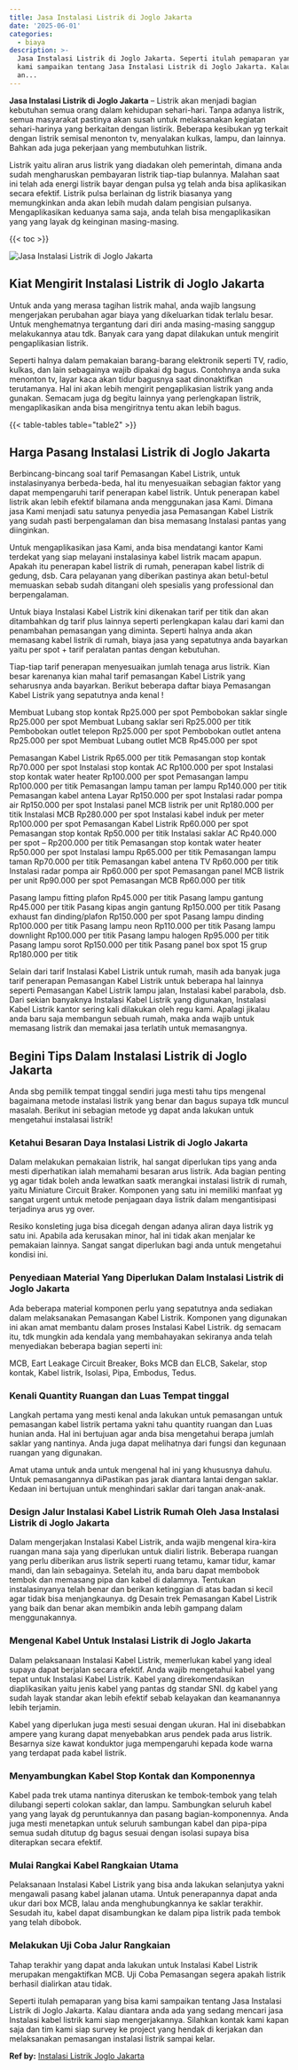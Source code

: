 ```yaml
---
title: Jasa Instalasi Listrik di Joglo Jakarta
date: '2025-06-01'
categories:
  - biaya
description: >-
  Jasa Instalasi Listrik di Joglo Jakarta. Seperti itulah pemaparan yang bisa
  kami sampaikan tentang Jasa Instalasi Listrik di Joglo Jakarta. Kalau diantara
  an...
---
```


**Jasa Instalasi Listrik di Joglo Jakarta** – Listrik akan menjadi bagian kebutuhan semua orang dalam kehidupan sehari-hari. Tanpa adanya listrik, semua masyarakat pastinya akan susah untuk melaksanakan kegiatan sehari-harinya yang berkaitan dengan listirik. Beberapa kesibukan yg terkait dengan listrik semisal menonton tv, menyalakan kulkas, lampu, dan lainnya. Bahkan ada juga pekerjaan yang membutuhkan listrik.

Listrik yaitu aliran arus listrik yang diadakan oleh pemerintah, dimana anda sudah mengharuskan pembayaran listrik tiap-tiap bulannya. Malahan saat ini telah ada energi listrik bayar dengan pulsa yg telah anda bisa aplikasikan secara efektif. Listrik pulsa berlainan dg listrik biasanya yang memungkinkan anda akan lebih mudah dalam pengisian pulsanya. Mengaplikasikan keduanya sama saja, anda telah bisa mengaplikasikan yang yang layak dg keinginan masing-masing.

{{< toc >}}

![Jasa Instalasi Listrik di Joglo Jakarta](/images/instalasi-listrik-murah43.png)

## Kiat Mengirit Instalasi Listrik di Joglo Jakarta

Untuk anda yang merasa tagihan listrik mahal, anda wajib langsung mengerjakan perubahan agar biaya yang dikeluarkan tidak terlalu besar. Untuk menghematnya tergantung dari diri anda masing-masing sanggup melakukannya atau tdk. Banyak cara yang dapat dilakukan untuk mengirit pengaplikasian listrik.

Seperti halnya dalam pemakaian barang-barang elektronik seperti TV, radio, kulkas, dan lain sebagainya wajib dipakai dg bagus. Contohnya anda suka menonton tv, layar kaca akan tidur bagusnya saat dinonaktifkan terutamanya. Hal ini akan lebih mengirit pengaplikasian listrik yang anda gunakan. Semacam juga dg begitu lainnya yang perlengkapan listrik, mengaplikasikan anda bisa mengiritnya tentu akan lebih bagus.

{{< table-tables table="table2" >}}

## Harga Pasang Instalasi Listrik di Joglo Jakarta

Berbincang-bincang soal tarif Pemasangan Kabel Listrik, untuk instalasinyanya berbeda-beda, hal itu menyesuaikan sebagian faktor yang dapat mempengaruhi tarif penerapan kabel listrik. Untuk penerapan kabel listrik akan lebih efektif bilamana anda menggunakan jasa Kami. Dimana jasa Kami menjadi satu satunya penyedia jasa Pemasangan Kabel Listrik yang sudah pasti berpengalaman dan bisa memasang Instalasi pantas yang diinginkan.

Untuk mengaplikasikan jasa Kami, anda bisa mendatangi kantor Kami terdekat yang siap melayani instalasinya kabel listrik macam apapun. Apakah itu penerapan kabel listrik di rumah, penerapan kabel listrik di gedung, dsb. Cara pelayanan yang diberikan pastinya akan betul-betul memuaskan sebab sudah ditangani oleh spesialis yang professional dan berpengalaman.

Untuk biaya Instalasi Kabel Listrik kini dikenakan tarif per titik dan akan ditambahkan dg tarif plus lainnya seperti perlengkapan kalau dari kami dan penambahan pemasangan yang diminta. Seperti halnya anda akan memasang kabel listrik di rumah, biaya jasa yang sepatutnya anda bayarkan yaitu per spot + tarif peralatan pantas dengan kebutuhan.

Tiap-tiap tarif penerapan menyesuaikan jumlah tenaga arus listrik. Kian besar karenanya kian mahal tarif pemasangan Kabel Listrik yang seharusnya anda bayarkan. Berikut beberapa daftar biaya Pemasangan Kabel Listrik yang sepatutnya anda kenal !

Membuat Lubang stop kontak Rp25.000 per spot Pembobokan saklar single Rp25.000 per spot Membuat Lubang saklar seri Rp25.000 per titik Pembobokan outlet telepon Rp25.000 per spot Pembobokan outlet antena Rp25.000 per spot Membuat Lubang outlet MCB Rp45.000 per spot

Pemasangan Kabel Listrik Rp65.000 per titik Pemasangan stop kontak Rp70.000 per spot Instalasi stop kontak AC Rp100.000 per spot Instalasi stop kontak water heater Rp100.000 per spot Pemasangan lampu Rp100.000 per titik Pemasangan lampu taman per lampu Rp140.000 per titik Pemasangan kabel antena Layar Rp150.000 per spot Instalasi radar pompa air Rp150.000 per spot Instalasi panel MCB listrik per unit Rp180.000 per titik Instalasi MCB Rp280.000 per spot Instalasi kabel induk per meter Rp100.000 per spot Pemasangan Kabel Listrik Rp60.000 per spot Pemasangan stop kontak Rp50.000 per titik Instalasi saklar AC Rp40.000 per spot – Rp200.000 per titik Pemasangan stop kontak water heater Rp50.000 per spot Instalasi lampu Rp65.000 per titik Pemasangan lampu taman Rp70.000 per titik Pemasangan kabel antena TV Rp60.000 per titik Instalasi radar pompa air Rp60.000 per spot Pemasangan panel MCB listrik per unit Rp90.000 per spot Pemasangan MCB Rp60.000 per titik

Pasang lampu fitting plafon Rp45.000 per titik Pasang lampu gantung Rp45.000 per titik Pasang kipas angin gantung Rp150.000 per titik Pasang exhaust fan dinding/plafon Rp150.000 per spot Pasang lampu dinding Rp100.000 per titik Pasang lampu neon Rp110.000 per titik Pasang lampu downlight Rp100.000 per titik Pasang lampu halogen Rp95.000 per titik Pasang lampu sorot Rp150.000 per titik Pasang panel box spot 15 grup Rp180.000 per titik

Selain dari tarif Instalasi Kabel Listrik untuk rumah, masih ada banyak juga tarif penerapan Pemasangan Kabel Listrik untuk beberapa hal lainnya seperti Pemasangan Kabel Listrik lampu jalan, Instalasi kabel parabola, dsb. Dari sekian banyaknya Instalasi Kabel Listrik yang digunakan, Instalasi Kabel Listrik kantor sering kali dilakukan oleh regu kami. Apalagi jikalau anda baru saja membangun sebuah rumah, maka anda wajib untuk memasang listrik dan memakai jasa terlatih untuk memasangnya.

## Begini Tips Dalam Instalasi Listrik di Joglo Jakarta


Anda sbg pemilik tempat tinggal sendiri juga mesti tahu tips mengenal bagaimana metode instalasi listrik yang benar dan bagus supaya tdk muncul masalah. Berikut ini sebagian metode yg dapat anda lakukan untuk mengetahui instalasai listrik!

### Ketahui Besaran Daya Instalasi Listrik di Joglo Jakarta

Dalam melakukan pemakaian listrik, hal sangat diperlukan tips yang anda mesti diperhatikan ialah memahami besaran arus listrik. Ada bagian penting yg agar tidak boleh anda lewatkan saatk merangkai instalasi listrik di rumah, yaitu Miniature Circuit Braker. Komponen yang satu ini memiliki manfaat yg sangat urgent untuk metode penjagaan daya listrik dalam mengantisipasi terjadinya arus yg over.

Resiko konsleting juga bisa dicegah dengan adanya aliran daya listrik yg satu ini. Apabila ada kerusakan minor, hal ini tidak akan menjalar ke pemakaian lainnya. Sangat sangat diperlukan bagi anda untuk mengetahui kondisi ini.

### Penyediaan Material Yang Diperlukan Dalam Instalasi Listrik di Joglo Jakarta

Ada beberapa material komponen perlu yang sepatutnya anda sediakan dalam melaksanakan Pemasangan Kabel Listrik. Komponen yang digunakan ini akan amat membantu dalam proses Instalasi Kabel Listrik. dg semacam itu, tdk mungkin ada kendala yang membahayakan sekiranya anda telah menyediakan beberapa bagian seperti ini:

MCB, Eart Leakage Circuit Breaker, Boks MCB dan ELCB, Sakelar, stop kontak, Kabel listrik, Isolasi, Pipa, Embodus, Tedus.

### Kenali Quantity Ruangan dan Luas Tempat tinggal

Langkah pertama yang mesti kenal anda lakukan untuk pemasangan untuk pemasangan kabel listrik pertama yakni tahu quantity ruangan dan Luas hunian anda. Hal ini bertujuan agar anda bisa mengetahui berapa jumlah saklar yang nantinya. Anda juga dapat melihatnya dari fungsi dan kegunaan ruangan yang digunakan.

Amat utama untuk anda untuk mengenal hal ini yang khususnya dahulu. Untuk pemasangannya diPastikan pas jarak diantara lantai dengan saklar. Kedaan ini bertujuan untuk menghindari saklar dari tangan anak-anak.

### Design Jalur Instalasi Kabel Listrik Rumah Oleh Jasa Instalasi Listrik di Joglo Jakarta

Dalam mengerjakan Instalasi Kabel Listrik, anda wajib mengenal kira-kira ruangan mana saja yang diperlukan untuk dialiri listrik. Beberapa ruangan yang perlu diberikan arus listrik seperti ruang tetamu, kamar tidur, kamar mandi, dan lain sebagainya. Setelah itu, anda baru dapat membobok tembok dan memasang pipa dan kabel di dalamnya. Tentukan instalasinyanya telah benar dan berikan ketinggian di atas badan si kecil agar tidak bisa menjangkaunya. dg Desain trek Pemasangan Kabel Listrik yang baik dan benar akan membikin anda lebih gampang dalam menggunakannya.

### Mengenal Kabel Untuk Instalasi Listrik di Joglo Jakarta

Dalam pelaksanaan Instalasi Kabel Listrik, memerlukan kabel yang ideal supaya dapat berjalan secara efektif. Anda wajib mengetahui kabel yang tepat untuk Instalasi Kabel Listrik. Kabel yang direkomendasikan diaplikasikan yaitu jenis kabel yang pantas dg standar SNI. dg kabel yang sudah layak standar akan lebih efektif sebab kelayakan dan keamanannya lebih terjamin.

Kabel yang diperlukan juga mesti sesuai dengan ukuran. Hal ini disebabkan ampere yang kurang dapat menyebabkan arus pendek pada arus listrik. Besarnya size kawat konduktor juga mempengaruhi kepada kode warna yang terdapat pada kabel listrik.

### Menyambungkan Kabel Stop Kontak dan Komponennya

Kabel pada trek utama nantinya diteruskan ke tembok-tembok yang telah dilubangi seperti colokan saklar, dan lampu. Sambungkan seluruh kabel yang yang layak dg peruntukannya dan pasang bagian-komponennya. Anda juga mesti menetapkan untuk seluruh sambungan kabel dan pipa-pipa semua sudah ditutup dg bagus sesuai dengan isolasi supaya bisa diterapkan secara efektif.

### Mulai Rangkai Kabel Rangkaian Utama

Pelaksanaan Instalasi Kabel Listrik yang bisa anda lakukan selanjutya yakni mengawali pasang kabel jalanan utama. Untuk penerapannya dapat anda ukur dari box MCB, lalau anda menghubungkannya ke saklar terakhir. Sesudah itu, kabel dapat disambungkan ke dalam pipa listrik pada tembok yang telah dibobok.

### Melakukan Uji Coba Jalur Rangkaian

Tahap terakhir yang dapat anda lakukan untuk Instalasi Kabel Listrik merupakan mengaktifkan MCB. Uji Coba Pemasangan segera apakah listrik berhasil dialirkan atau tidak.

Seperti itulah pemaparan yang bisa kami sampaikan tentang Jasa Instalasi Listrik di Joglo Jakarta. Kalau diantara anda ada yang sedang mencari jasa Instalasi kabel listrik kami siap mengerjakannya. Silahkan kontak kami kapan saja dan tim kami siap survey ke project yang hendak di kerjakan dan melaksanakan pemasangan instalasi listrik sampai kelar.

**Ref by:** [Instalasi Listrik Joglo Jakarta](https://id.wikipedia.org/wiki/Instalasi)
